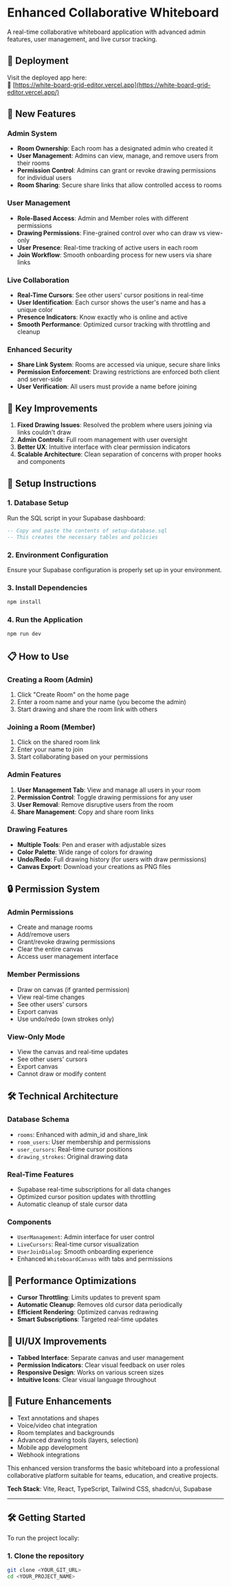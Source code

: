 # Enhanced Collaborative Whiteboard

A real-time collaborative whiteboard application with advanced admin features, user management, and live cursor tracking.

## 🚀 Deployment

Visit the deployed app here:  
🔗 [https://white-board-grid-editor.vercel.app](https://white-board-grid-editor.vercel.app/)


## 🚀 New Features

### Admin System
- **Room Ownership**: Each room has a designated admin who created it
- **User Management**: Admins can view, manage, and remove users from their rooms
- **Permission Control**: Admins can grant or revoke drawing permissions for individual users
- **Room Sharing**: Secure share links that allow controlled access to rooms

### User Management
- **Role-Based Access**: Admin and Member roles with different permissions
- **Drawing Permissions**: Fine-grained control over who can draw vs view-only
- **User Presence**: Real-time tracking of active users in each room
- **Join Workflow**: Smooth onboarding process for new users via share links

### Live Collaboration
- **Real-Time Cursors**: See other users' cursor positions in real-time
- **User Identification**: Each cursor shows the user's name and has a unique color
- **Presence Indicators**: Know exactly who is online and active
- **Smooth Performance**: Optimized cursor tracking with throttling and cleanup

### Enhanced Security
- **Share Link System**: Rooms are accessed via unique, secure share links
- **Permission Enforcement**: Drawing restrictions are enforced both client and server-side
- **User Verification**: All users must provide a name before joining

## 🎯 Key Improvements

1. **Fixed Drawing Issues**: Resolved the problem where users joining via links couldn't draw
2. **Admin Controls**: Full room management with user oversight
3. **Better UX**: Intuitive interface with clear permission indicators
4. **Scalable Architecture**: Clean separation of concerns with proper hooks and components

## 🔧 Setup Instructions

### 1. Database Setup
Run the SQL script in your Supabase dashboard:
```sql
-- Copy and paste the contents of setup-database.sql
-- This creates the necessary tables and policies
```

### 2. Environment Configuration
Ensure your Supabase configuration is properly set up in your environment.

### 3. Install Dependencies
```bash
npm install
```

### 4. Run the Application
```bash
npm run dev
```

## 📋 How to Use

### Creating a Room (Admin)
1. Click "Create Room" on the home page
2. Enter a room name and your name (you become the admin)
3. Start drawing and share the room link with others

### Joining a Room (Member)
1. Click on the shared room link
2. Enter your name to join
3. Start collaborating based on your permissions

### Admin Features
1. **User Management Tab**: View and manage all users in your room
2. **Permission Control**: Toggle drawing permissions for any user
3. **User Removal**: Remove disruptive users from the room
4. **Share Management**: Copy and share room links

### Drawing Features
- **Multiple Tools**: Pen and eraser with adjustable sizes
- **Color Palette**: Wide range of colors for drawing
- **Undo/Redo**: Full drawing history (for users with draw permissions)
- **Canvas Export**: Download your creations as PNG files

## 🔒 Permission System

### Admin Permissions
- Create and manage rooms
- Add/remove users
- Grant/revoke drawing permissions
- Clear the entire canvas
- Access user management interface

### Member Permissions
- Draw on canvas (if granted permission)
- View real-time changes
- See other users' cursors
- Export canvas
- Use undo/redo (own strokes only)

### View-Only Mode
- View the canvas and real-time updates
- See other users' cursors
- Export canvas
- Cannot draw or modify content

## 🛠 Technical Architecture

### Database Schema
- `rooms`: Enhanced with admin_id and share_link
- `room_users`: User membership and permissions
- `user_cursors`: Real-time cursor positions
- `drawing_strokes`: Original drawing data

### Real-Time Features
- Supabase real-time subscriptions for all data changes
- Optimized cursor position updates with throttling
- Automatic cleanup of stale cursor data

### Components
- `UserManagement`: Admin interface for user control
- `LiveCursors`: Real-time cursor visualization
- `UserJoinDialog`: Smooth onboarding experience
- Enhanced `WhiteboardCanvas` with tabs and permissions

## 🚀 Performance Optimizations

- **Cursor Throttling**: Limits updates to prevent spam
- **Automatic Cleanup**: Removes old cursor data periodically
- **Efficient Rendering**: Optimized canvas redrawing
- **Smart Subscriptions**: Targeted real-time updates

## 🎨 UI/UX Improvements

- **Tabbed Interface**: Separate canvas and user management
- **Permission Indicators**: Clear visual feedback on user roles
- **Responsive Design**: Works on various screen sizes
- **Intuitive Icons**: Clear visual language throughout

## 🔮 Future Enhancements

- Text annotations and shapes
- Voice/video chat integration
- Room templates and backgrounds
- Advanced drawing tools (layers, selection)
- Mobile app development
- Webhook integrations

This enhanced version transforms the basic whiteboard into a professional collaborative platform suitable for teams, education, and creative projects.

**Tech Stack**: Vite, React, TypeScript, Tailwind CSS, shadcn/ui, Supabase

---

## 🛠️ Getting Started

To run the project locally:

### 1. Clone the repository
```bash
git clone <YOUR_GIT_URL>
cd <YOUR_PROJECT_NAME>
